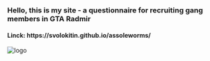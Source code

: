 <h3>Hello, this is my site - a questionnaire for recruiting gang members in GTA Radmir</h3>
<h4>Linck: https://svolokitin.github.io/assoleworms/</h4>
<style>
  img {
    size: 10px;
  }
</style>
<img src=https://ru.vuejs.org/images/logo.png alt="logo">
